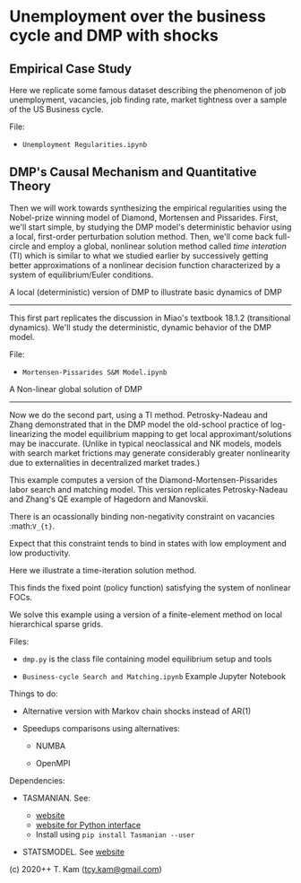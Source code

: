 Unemployment over the business cycle and DMP with shocks
=========================================================

Empirical Case Study
--------------------
Here we replicate some famous dataset describing the phenomenon of job unemployment, vacancies, job finding rate, market tightness over a sample of the US Business cycle.

File: 

* ``Unemployment Regularities.ipynb``



DMP's Causal Mechanism and Quantitative Theory
-----------------------------------------------

Then we will work towards synthesizing the empirical regularities using the Nobel-prize winning model of Diamond, Mortensen and Pissarides. First, we'll start simple, by studying the DMP model's deterministic behavior using a local, first-order perturbation solution method. Then, we'll come back full-circle and employ a global, nonlinear solution method called *time interation* (TI) which is similar to what we studied earlier by successively getting better approximations of a nonlinear decision function characterized by a system of equilibrium/Euler conditions.

A local (deterministic) version of DMP to illustrate basic dynamics of DMP
***************************************************************************

This first part replicates the discussion in Miao's textbook 18.1.2 (transitional dynamics). We'll study the deterministic, dynamic behavior of the DMP model.

File: 

* `Mortensen-Pissarides S&M Model.ipynb`

A Non-linear global solution of DMP
**************************************************************************

Now we do the second part, using a TI method. Petrosky-Nadeau and Zhang demonstrated that in the DMP model the old-school practice of log-linearizing the model equilibrium mapping to get local approximant/solutions may be inaccurate. (Unlike in typical neoclassical and NK models, models with search market frictions may generate considerably greater nonlinearity due to externalities in decentralized market trades.)

This example computes a version of the Diamond-Mortensen-Pissarides labor search and matching model.
This version replicates Petrosky-Nadeau and Zhang's QE example of Hagedorn and Manovskii.

There is an ocassionally binding non-negativity constraint on vacancies :math:`V_{t}`.

Expect that this constraint tends to bind in states with low employment and low productivity.

Here we illustrate a time-iteration solution method.

This finds the fixed point (policy function) satisfying the system of nonlinear FOCs.

We solve this example using a version of a finite-element method on local hierarchical sparse grids.

Files:

* ``dmp.py`` is the class file containing model equilibrium setup and tools

* ``Business-cycle Search and Matching.ipynb`` Example Jupyter Notebook

Things to do:

* Alternative version with Markov chain shocks instead of AR(1)

* Speedups comparisons using alternatives:

	* NUMBA
	
	* OpenMPI

Dependencies:

* TASMANIAN. See:

	* [website](https://tasmanian.ornl.gov/) 
	* [website for Python interface](https://pypi.org/project/Tasmanian/)
	* Install using ``pip install Tasmanian --user``

* STATSMODEL. See [website](https://www.statsmodels.org/)

(c) 2020++ T. Kam (tcy.kam@gmail.com)
